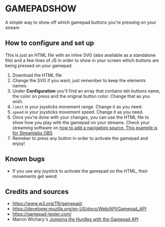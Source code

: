 # GAMEPADSHOW
A simple way to show off which gamepad buttons you're pressing on your stream

## How to configure and set up
This is just an HTML file with an inline SVG (also available as a standalone file) and a few lines of JS in order to show in your screen which buttons are being pressed on your gamepad.

1. Download the HTML file
1. Change the SVG if you want, just remember to keep the elements names.
1. Under **Configuration** you'll find an array that contains teh buttons name, the color on press and the original button color. Change that as you wish.
1. `limit` is your joysticks movement range. Change it as you need.
1. `speed` is your joysticks movement speed. Change it as you need.
1. Once you're done with your changes, you can use the HTML file to show how you play with the gamepad on your streams. Check your streaming software on [how to add a navigation source. This example is for Streamlabs OBS](https://blog.streamlabs.com/introducing-browser-source-interaction-for-streamlabs-obs-d8fc4dcbb1fb#:~:text=How%20to%20add%20a%20Browser,the%20browser%20source%20settings%20menu.)
1. Remeber to press any button in order to activate the gamepad and enjoy!

## Known bugs
* If you use any joystick to activate the gamepad on the HTML, their movements get weird.

## Credits and sources
* https://www.w3.org/TR/gamepad/
* https://developer.mozilla.org/en-US/docs/Web/API/Gamepad_API
* https://gamepad-tester.com/
* Marcin Wichary's [Jumping the Hurdles with the Gamepad API](https://www.html5rocks.com/en/tutorials/doodles/gamepad/)

